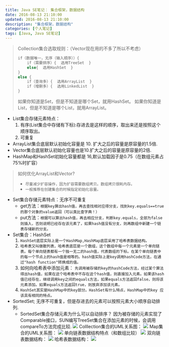 ```yaml
---
title: Java SE笔记： 集合框架，数据结构
date: 2016-08-13 21:10:00
updated: 2016-08-13 21:10:00
description: "集合框架，数据结构"
categories: [个人笔记]
tags: [Java, Java SE笔记]
---
```


> Collection集合选取规则：（Vector现在用的不多了所以不考虑）
> ```java
> if（数据唯一，无序（输入顺序））{
>     if（需要排序）{  选用TreeSet  }
>     else{  选用HashSet  }
> }
> else {
>     if（查询多）{  选用ArrayList  }
>     if（增删多）{  选用LinkedList  }
> }
> ```
> 如果你知道是Set，但是不知道是哪个Set，就用HashSet。
> 如果你知道是List，但是不知道是哪个List，就用ArrayList。

- List集合存储元素特点：
  1. 有序(List集合中存储有下标):存进去是这样的顺序，取出来还是按照这个顺序取出。
  2. 可重复
- ArrayList集合底层默认初始化容量是 10. 扩大之后的容量是原容量的1.5倍.
- Vector集合底层默认初始化容量也是10.扩大之后的容量是原容量的2倍.
- HashMap和HashSet初始化容量都是 16,默认加载因子是0.75（在数组元素占75%时扩容）

> 如何优化ArrayList和Vector?
> - `尽量减少扩容操作，因为扩容需要数组拷贝。数组拷贝很耗内存。`
> - `一般推荐在创建集合的时候指定初始化容量。`

- Set集合存储元素特点：无序不可重复
  - get方法：`根据key算出hash值，再去查找相对应得分支，找到key.equals==true的那个对象的value返回（可以类比查字典！）`
  - put方法：`根据可以算出hash值，再去相应分支，判断key.equals，全部为false则插入，否则说明已经存在该元素了，如果hash值没有分支，则再数组中新建一个链表存储新的分支。`
- Set集合：HashSet
  1. `HashSet底层实际上是一个HashMap,HashMap底层采用了哈希表数据结构。`
  2. `哈希表又叫做散列表，哈希表底层是一个数组，这个数组中每一个元素是一个单向链表。每个单向链表都有一个独一无二的hash值，代表数组的下标。在某个单向链表中的每一个节点上的hash值是相等的。hash值实际上是key调用hashCode方法，在通过"hash function"转换成的值。`
  3. 如何向哈希表中添加元素：
    `先调用被存储的key的hashCode方法，经过某个算法得出hash值，如果在这个哈希表中不存在这个hash值，则直接加入元素。如果该hash值已经存在，继续调用key之间的equals方法，如果equals方法返回false，则将该元素添加。如果equals方法返回true，则放弃添加该元素。`
  4. `HashSet其实是HashMap中的key部分。HashSet有什么特点，HashMap中的key 应该具有相同的特点。`
- SortedSet; 无序不可重复，但是存进去的元素可以按照元素大小顺序自动排列.
  - SortedSet集合存储元素为什么可以自动排序？ 
    因为被存储的元素实现了Comparable接口，SUN编写TreeSet集合在添加元素的时候，会调用compareTo方法完成比较.
![](/blog/images/javase_26.png)
Colllection集合的UML关系图：
![](/blog/images/javase_27.png)
Map集合的UML关系图：
![](/blog/images/javase_28.png)
单向链表数据结构特点（和数组比较）
![](/blog/images/javase_29.png)
双向链表数据结构：
![](/blog/images/javase_30.png)
哈希表数据结构：
![](/blog/images/javase_31.png)